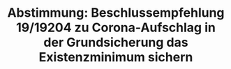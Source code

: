 ---
abstimmung:
  abstimmung: 2
  bundestagssitzung: 160
  legislaturperiode: 19
categories:
- Todo
data:
- title: Abstimmungsergebnis 20200514_2-data.pdf
  url: /res/2021-btw/abstimmungsergebnisse/20200514_2-data.pdf
- title: Abstimmungsergebnis 20200514_2_xls-data.xlsx
  url: /res/2021-btw/abstimmungsergebnisse/20200514_2_xls-data.xlsx
- title: Abstimmungsergebnis 20200514_2_xls-data.csv
  url: /res/2021-btw/abstimmungsergebnisse/csv/20200514_2_xls-data.csv
ergebnis:
  afd:
    enthaltung: 0
    gesamt: 89
    ja: 80
    nein: 0
    nichtabgegeben: 9
    ungueltig: 0
  bü90/gr:
    enthaltung: 0
    gesamt: 67
    ja: 0
    nein: 61
    nichtabgegeben: 6
    ungueltig: 0
  cdu/csu:
    enthaltung: 0
    gesamt: 246
    ja: 229
    nein: 0
    nichtabgegeben: 17
    ungueltig: 0
  die linke.:
    enthaltung: 0
    gesamt: 69
    ja: 0
    nein: 58
    nichtabgegeben: 11
    ungueltig: 0
  fdp:
    enthaltung: 70
    gesamt: 80
    ja: 0
    nein: 6
    nichtabgegeben: 4
    ungueltig: 0
  file: 20200514_2_xls-data.xlsx
  fraktionslos:
    enthaltung: 0
    gesamt: 6
    ja: 0
    nein: 2
    nichtabgegeben: 4
    ungueltig: 0
  spd:
    enthaltung: 0
    gesamt: 152
    ja: 142
    nein: 1
    nichtabgegeben: 9
    ungueltig: 0
layout: abstimmung
links:
- title: Link zu bundestag.de
  url: https://www.bundestag.de/parlament/plenum/abstimmung/abstimmung?id=669
preview: 'Deutscher Bundestag


  160. Sitzung des Deutschen Bundestages

  am Donnerstag, 14. Mai 2020


  Endgültiges Ergebnis der Namentlichen Abstimmung Nr. 2


  Beschlussempfehlung des Ausschusses für Arbeit und Soziales (11. Ausschuss)

  zu dem Antrag der Abgeordneten Scen Lehmann, Anja Hajduk, Markus kurth, weiterer

  Abgeordneter und der Fraktion BÜNDNIS 90/DIE GRÜNEN

  Mit einem Corona-Aufschlag in der Grundsicherung das Existenzminimum sichern

  - Drucksachen 19/18705 und 19/19204 -'
tags:
- Todo
title: 'Abstimmung: Beschlussempfehlung 19/19204 zu Corona-Aufschlag in der Grundsicherung
  das Existenzminimum sichern'
---